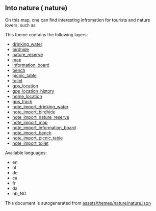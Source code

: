 

 Into nature ( nature) 
-----------------------



On this map, one can find interesting infromation for tourists and nature lovers, such as 

This theme contains the following layers:



  - [drinking_water](../Layers/drinking_water.md)
  - [birdhide](../Layers/birdhide.md)
  - [nature_reserve](../Layers/nature_reserve.md)
  - [map](../Layers/map.md)
  - [information_board](../Layers/information_board.md)
  - [bench](../Layers/bench.md)
  - [picnic_table](../Layers/picnic_table.md)
  - [toilet](../Layers/toilet.md)
  - [gps_location](../Layers/gps_location.md)
  - [gps_location_history](../Layers/gps_location_history.md)
  - [home_location](../Layers/home_location.md)
  - [gps_track](../Layers/gps_track.md)
  - [note_import_drinking_water](../Layers/note_import_drinking_water.md)
  - [note_import_birdhide](../Layers/note_import_birdhide.md)
  - [note_import_nature_reserve](../Layers/note_import_nature_reserve.md)
  - [note_import_map](../Layers/note_import_map.md)
  - [note_import_information_board](../Layers/note_import_information_board.md)
  - [note_import_bench](../Layers/note_import_bench.md)
  - [note_import_picnic_table](../Layers/note_import_picnic_table.md)
  - [note_import_toilet](../Layers/note_import_toilet.md)


Available languages:



  - en
  - nl
  - de
  - ca
  - fr
  - da
  - nb_NO
 

This document is autogenerated from [assets/themes/nature/nature.json](https://github.com/pietervdvn/MapComplete/blob/develop/assets/themes/nature/nature.json)